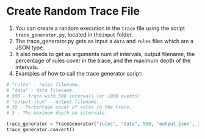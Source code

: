 # Create Random Trace File 
1. You can create a random execution in the `trace` file using the script `trace_generator.py`, located in the`input` folder.
2. The trace_generator.py gets as input a `data` and `rules` files which are a JSON type.
3. It also needs to get as arguments num of intervals, output filename, the percentage of rules cover in the trace, and the maximum depth of the intervals.
4. Examples of how to call the trace generator script:

```python
# "rules" - rules filename.
# "data" - data filename.
# 500 - trace with 500 intervals (or 1000 events).
# "output.json" - output filename.
# 30 - Percentage cover of rules in the trace.
# 3 - The maximum depth on intervals.

trace_generator = TraceGenerator("rules", "data", 500, 'output.json', 30, 3)
trace_generator.convert()
```